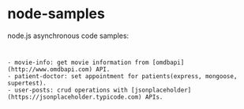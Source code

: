 # node-samples
node.js asynchronous code samples:
#
    - movie-info: get movie information from [omdbapi](http://www.omdbapi.com) API.
    - patient-doctor: set appointment for patients(express, mongoose, supertest).
    - user-posts: crud operations with [jsonplaceholder](https://jsonplaceholder.typicode.com) APIs.
